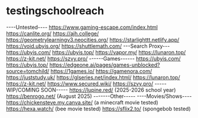 # testingschoolreach
----Untested----
https://www.gaming-escape.com/index.html
https://canlite.org/
https://ajh.college/
https://geometrylearningv3.neocities.org/
https://starlighttt.netlify.app/
https://void.ubyis.org/
https://shuttlemath.com/
---Search Proxy---
https://ubyis.com/
https://ubyis.top/
https://vapor.my/
https://lunaron.top/
https://z-kit.net/
https://szvy.pro/
------Games------
https://ubyis.com/
https://ubyis.top/
https://edgeone.ai/pages/games-unblocked?source=tomchild/
https://1games.io/
https://gamenora.com/
https://juststudy.uk/
https://glseries.net/index.html/
https://lunaron.top/
https://z-kit.net/
https://www.secured.wiki/
https://szvy.pro/
-----WIP/COMING SOON-----
https://lupine.red/ (2025-2026 school year)
https://benrogo.net/ (August 2025)
-------Other-----
----Movies/Shows----
https://chickensteve.my.canva.site/ (a minecraft movie tested)
https://hexa.watch/ (bee movie tested)
https://sflix2.to/ (spongebob tested)

